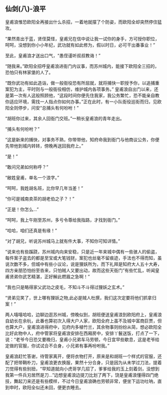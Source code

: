## 仙剑(八)-浪平 ##

皇甫浪惟恐欧阳全再接出什么杀招，一着地就摆了个防姿，而欧阳全却突然停住猛攻。

 

“果然青出于蓝，贤侄莫怪，皇甫兄在信中说让我一试你的身手，方可授你职位，呵呵，没想到你小小年纪，武功就有如此修为，假以时日，必可干出番事业！”

至此，皇甫浪才送出口气，“愚侄谨听叔叔教诲！”

“随我来。”欧阳全招呼皇甫浪进衙门内议事，而苏州城内，能接下欧阳全三招的，恐怕只有林家堡的人了。

“既你武功有如此造诣，做一般衙役恐有所屈就，就将捕快一职授予你，以追捕重案犯为主，平时则与一般衙役相仿，维护城内各项事务。” 皇甫浪自出门以来，还是第一次有人这般照顾他，“这段时间你便先住我家，我公务繁忙，恐不能亲自教你适应环境，需找一人指点你如何办事。”正在此时，有一小队衙役巡街而归，见欧阳全则停步，问安“总捕头有何吩咐！”

“胡班你过来，其余人回衙门交班。”一稍长皇甫浪的青年走出。

“捕头有何吩咐？”

“这是新来的捕快，对事务不熟，你带带他，知府命我到衙门与他商议公务，你便先带他到城内转转，傍晚再送回我府上。”

“是！”

 

 

“敢问兄弟如何称呼？”

“敝姓皇甫，单名一个浪字。”

“呵呵，我姓胡名班，比你早几年当差！”

“你可是城南卖茶的胡老伯之子？！”

“正是！你怎么…”

“呵呵，我上午刚至苏州，多亏令尊给我指路，才找到衙门。”

“哈哈，咱们还真是有缘！”

“对了胡兄，听说苏州城马上就有件大事，不知你可知详情。”

“说来也有些蹊跷，苏州城内向来安稳，只是近一年来城中偶有一些骇人的偷盗，每件案子盗去的都是至宝或大笔钱财，案犯也丝毫不留痕迹，手法也不得而知，虽说次数不多，但城中有些小议论，说是狸妖所为，而下礼拜是知府大人五十大寿，四方亲朋恐怕纷至沓来，只怕贼人又要出动，故而这些天衙门”有些忙乱，听闻皇甫贤弟你武艺精湛，正好解此燃眉之急啊！”

“我也只是略得家父武功之皮毛，不知斗不斗得过狸妖之玄术。”

“贤弟见笑了，世上哪有狸妖之物,此必是贼人杜撰，我们这次定要将他们抓拿归案！”

 

两人嘻嘻哈哈，边聊边逛苏州城，傍晚似到，胡班便送皇甫浪到欧阳府上，皇甫浪自幼长在余杭，此番也算初次入得大户人家，欧阳全府上虽不及城中富商巨贾，但也算大户，皇甫浪进得府中，见府内多植竹兰，其余物事则纷纷从简，想必欧阳全比好此物中人，府中管家将皇甫浪安排在西厢房中，安排丫鬟送饭，打点了一下，说：“老爷今日恐又要晚归，皇甫小兄弟车马劳顿，今日宜早些歇息，这是老爷给定做的官服，你试试合不合身，小兄弟有事再吩咐我。”

 

皇甫浪赶忙答谢，待管家离开，便将衣物打开，原来是和胡班一个样式的官服，还配了把带鞘朴刀，皇甫浪更衣换服，果然十分合身，只是因为从未学过刀法，提着刀觉得有些别扭，“早知道就向小虎哥学几招了，爹爹给我的玉上刻着剑，没想到我第一件兵刃居然是刀…”边想皇甫浪边提刀比划了两下，饶是皇甫浪懂得四门绝技，舞起刀来还是有些模样，不过今日皇甫浪确也劳顿非常，便坐下运功吐呐，直到申时，欧阳全似还未回，便更衣睡去。

